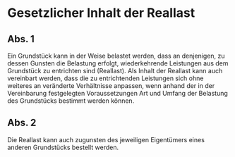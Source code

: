 # Gesetzlicher Inhalt der Reallast



## Abs. 1

 Ein Grundstück kann in der Weise belastet werden, dass an denjenigen, zu dessen Gunsten die Belastung erfolgt, wiederkehrende Leistungen aus dem Grundstück zu entrichten sind (Reallast). Als Inhalt der Reallast kann auch vereinbart werden, dass die zu entrichtenden Leistungen sich ohne weiteres an veränderte Verhältnisse anpassen, wenn anhand der in der Vereinbarung festgelegten Voraussetzungen Art und Umfang der Belastung des Grundstücks bestimmt werden können.

## Abs. 2

 Die Reallast kann auch zugunsten des jeweiligen Eigentümers eines anderen Grundstücks bestellt werden. 

